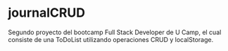 # journalCRUD
Segundo proyecto del bootcamp Full Stack Developer de U Camp, el cual consiste de una ToDoList utilizando operaciones CRUD y localStorage.
